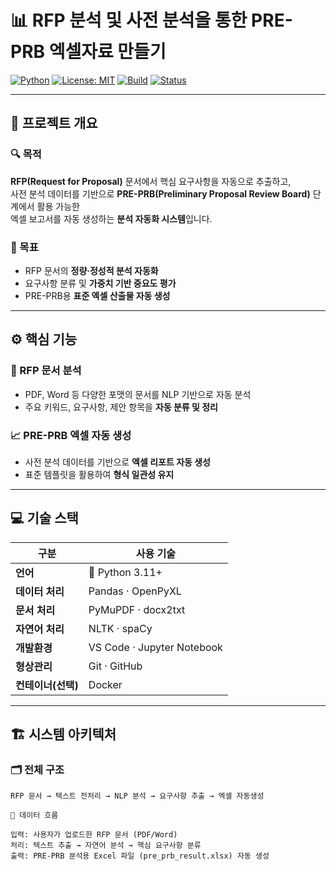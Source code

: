 # 📊 RFP 분석 및 사전 분석을 통한 PRE-PRB 엑셀자료 만들기

[![Python](https://img.shields.io/badge/Python-3.11+-blue.svg)](https://www.python.org/)
[![License: MIT](https://img.shields.io/badge/License-MIT-green.svg)](./LICENSE)
[![Build](https://img.shields.io/badge/Build-Passing-brightgreen.svg)]()
[![Status](https://img.shields.io/badge/Stage-Development-orange.svg)]()

---

## 📘 프로젝트 개요

### 🔍 목적  
**RFP(Request for Proposal)** 문서에서 핵심 요구사항을 자동으로 추출하고,  
사전 분석 데이터를 기반으로 **PRE-PRB(Preliminary Proposal Review Board)** 단계에서 활용 가능한  
엑셀 보고서를 자동 생성하는 **분석 자동화 시스템**입니다.

### 🎯 목표
- RFP 문서의 **정량·정성적 분석 자동화**  
- 요구사항 분류 및 **가중치 기반 중요도 평가**  
- PRE-PRB용 **표준 엑셀 산출물 자동 생성**

---

## ⚙️ 핵심 기능

### 🧠 RFP 문서 분석
- PDF, Word 등 다양한 포맷의 문서를 NLP 기반으로 자동 분석  
- 주요 키워드, 요구사항, 제안 항목을 **자동 분류 및 정리**

### 📈 PRE-PRB 엑셀 자동 생성
- 사전 분석 데이터를 기반으로 **엑셀 리포트 자동 생성**  
- 표준 템플릿을 활용하여 **형식 일관성 유지**  

---

## 💻 기술 스택

| 구분 | 사용 기술 |
|------|------------|
| **언어** | 🐍 Python 3.11+ |
| **데이터 처리** | Pandas · OpenPyXL |
| **문서 처리** | PyMuPDF · docx2txt |
| **자연어 처리** | NLTK · spaCy |
| **개발환경** | VS Code · Jupyter Notebook |
| **형상관리** | Git · GitHub |
| **컨테이너(선택)** | Docker |

---

## 🏗️ 시스템 아키텍처

### 🗂️ 전체 구조
```text
RFP 문서 → 텍스트 전처리 → NLP 분석 → 요구사항 추출 → 엑셀 자동생성

🔄 데이터 흐름

입력: 사용자가 업로드한 RFP 문서 (PDF/Word)
처리: 텍스트 추출 → 자연어 분석 → 핵심 요구사항 분류
출력: PRE-PRB 분석용 Excel 파일 (pre_prb_result.xlsx) 자동 생성